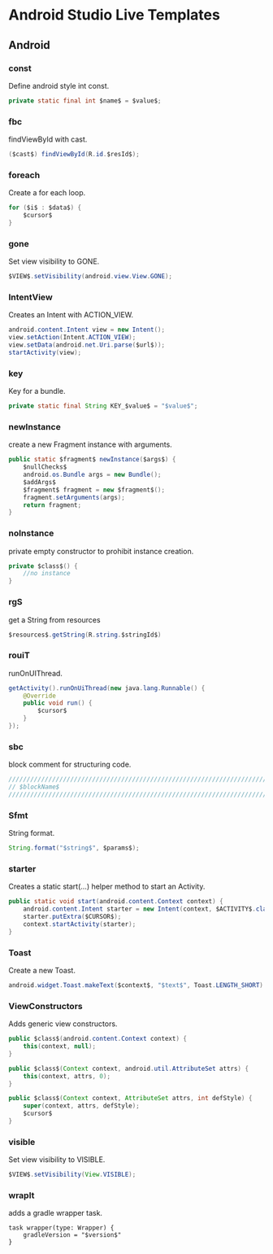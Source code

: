 # Android Studio Live Templates

## Android

### const

Define android style int const.

```java
private static final int $name$ = $value$;
```

### fbc

findViewById with cast.

```java
($cast$) findViewById(R.id.$resId$);
```

### foreach

Create a for each loop.

```java
for ($i$ : $data$) {
    $cursor$
}
```

### gone

Set view visibility to GONE.

```java
$VIEW$.setVisibility(android.view.View.GONE);
```

### IntentView

Creates an Intent with ACTION_VIEW.

```java
android.content.Intent view = new Intent();
view.setAction(Intent.ACTION_VIEW);
view.setData(android.net.Uri.parse($url$));
startActivity(view);
```

### key

Key for a bundle.

```java
private static final String KEY_$value$ = "$value$";
```

### newInstance

create a new Fragment instance with arguments.

```java
public static $fragment$ newInstance($args$) {
    $nullChecks$
    android.os.Bundle args = new Bundle();
    $addArgs$
    $fragment$ fragment = new $fragment$();
    fragment.setArguments(args);
    return fragment;
}
```

### noInstance

private empty constructor to prohibit instance creation.

```java
private $class$() {
    //no instance
}
```

### rgS

get a String from resources

```java
$resources$.getString(R.string.$stringId$)
```

###  rouiT

runOnUIThread.

```java
getActivity().runOnUiThread(new java.lang.Runnable() {
    @Override
    public void run() {
        $cursor$
    }
});
```

### sbc

block comment for structuring code.

```java
///////////////////////////////////////////////////////////////////////////
// $blockName$
///////////////////////////////////////////////////////////////////////////
```

### Sfmt

String format.

```java
String.format("$string$", $params$);
```

### starter

Creates a static start(...) helper method to start an Activity.

```java
public static void start(android.content.Context context) {
    android.content.Intent starter = new Intent(context, $ACTIVITY$.class);
    starter.putExtra($CURSOR$);
    context.startActivity(starter);
}
```

### Toast

Create a new Toast.

```java
android.widget.Toast.makeText($context$, "$text$", Toast.LENGTH_SHORT).show();
```

### ViewConstructors

Adds generic view constructors.

```java
public $class$(android.content.Context context) {
    this(context, null);
}

public $class$(Context context, android.util.AttributeSet attrs) {
    this(context, attrs, 0);
}

public $class$(Context context, AttributeSet attrs, int defStyle) {
    super(context, attrs, defStyle);
    $cursor$
}
```

### visible

Set view visibility to VISIBLE.

```java
$VIEW$.setVisibility(View.VISIBLE);
```

### wrapIt

adds a gradle wrapper task.

```gro
task wrapper(type: Wrapper) {
    gradleVersion = "$version$"
}
```

